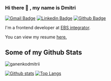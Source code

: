 ### Hi there 👋 , my name is Dmitri

[![Gmail Badge](https://img.shields.io/badge/-ganenko.dmitrii@gmail.com-c14438?style=flat&logo=Gmail&logoColor=white&link=mailto:ganenko.dmitrii@gmail.com)](mailto:ganenko.dmitrii@gmail.com) 
[![Linkedin Badge](https://img.shields.io/badge/-dmitriganenco-0072b1?style=flat&logo=Linkedin&logoColor=white&link=https://www.linkedin.com/in/dmitriganenco/)](https://www.linkedin.com/in/dmitri-ganenco-226657175/) [![Github Badge](https://img.shields.io/badge/-ganenkodmitrii-grey?style=flat&logo=github&logoColor=white&link=https://github.com/ganenkodmitrii/)](https://www.github.com/ganenkodmitrii/) <p align='left'>I'm a frontend developer at <a href='https://ebs-integrator.com/' target=_blank><u>EBS integrator</u></a>.</p> <p align='left'> You can view my resume <a href='https://ganenkodmitrii.github.io/go-it-marathon-project/ ' target=_blank><u>here</u>.</a></p>
## Some of my Github Stats
<p align=left> <img src=https://komarev.com/ghpvc/?username=ganenkodmitrii alt=ganenkodmitrii /> </p>

[![Github stats](https://github-readme-stats.vercel.app/api?username=ganenkodmitrii&show_icons=true&include_all_commits=true)](https://github.com/ganenkodmitrii/github-readme-stats)
[![Top Langs](https://github-readme-stats.vercel.app/api/top-langs/?username=ganenkodmitrii&layout=compact)](https://github.com/ganenkodmitrii/github-readme-stats)

